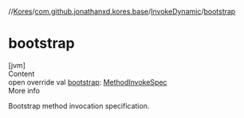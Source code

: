 //[Kores](../../index.md)/[com.github.jonathanxd.kores.base](../index.md)/[InvokeDynamic](index.md)/[bootstrap](bootstrap.md)



# bootstrap  
[jvm]  
Content  
open override val [bootstrap](bootstrap.md): [MethodInvokeSpec](../../com.github.jonathanxd.kores.common/-method-invoke-spec/index.md)  
More info  


Bootstrap method invocation specification.

  



